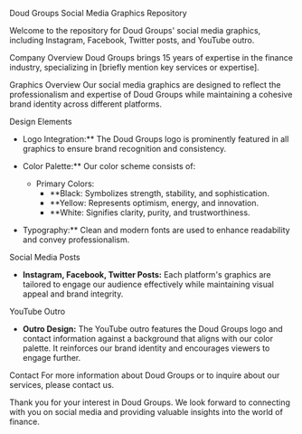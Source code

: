  Doud Groups Social Media Graphics Repository

Welcome to the repository for Doud Groups' social media graphics, including Instagram, Facebook, Twitter posts, and YouTube outro.

 Company Overview
Doud Groups brings 15 years of expertise in the finance industry, specializing in [briefly mention key services or expertise].

Graphics Overview
Our social media graphics are designed to reflect the professionalism and expertise of Doud Groups while maintaining a cohesive brand identity across different platforms.

Design Elements
- Logo Integration:** The Doud Groups logo is prominently featured in all graphics to ensure brand recognition and consistency.
  
- Color Palette:** Our color scheme consists of:
  - Primary Colors:
    - **Black: Symbolizes strength, stability, and sophistication.
    - **Yellow: Represents optimism, energy, and innovation.
    - **White: Signifies clarity, purity, and trustworthiness.
  
- Typography:** Clean and modern fonts are used to enhance readability and convey professionalism.

 Social Media Posts
- **Instagram, Facebook, Twitter Posts:** Each platform's graphics are tailored to engage our audience effectively while maintaining visual appeal and brand integrity.

 YouTube Outro
- **Outro Design:** The YouTube outro features the Doud Groups logo and contact information against a background that aligns with our color palette. It reinforces our brand identity and encourages viewers to engage further.

 Contact
For more information about Doud Groups or to inquire about our services, please contact us.

Thank you for your interest in Doud Groups. We look forward to connecting with you on social media and providing valuable insights into the world of finance.
